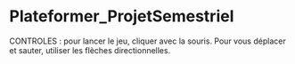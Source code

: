 # Plateformer_ProjetSemestriel


CONTROLES : 
pour lancer le jeu, cliquer avec la souris.
Pour vous déplacer et sauter, utiliser les flèches directionnelles.

